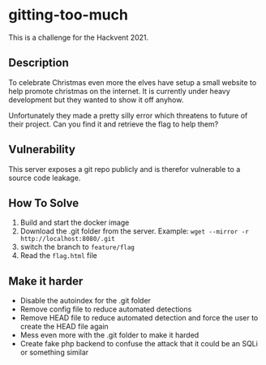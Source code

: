 # gitting-too-much
This is a challenge for the Hackvent 2021.

## Description
To celebrate Christmas even more the elves have setup a small website to help promote christmas on the internet.
It is currently under heavy development but they wanted to show it off anyhow.

Unfortunately they made a pretty silly error which threatens to future of their project.
Can you find it and retrieve the flag to help them?

## Vulnerability
This server exposes a git repo publicly and is therefor vulnerable to a source code leakage.

## How To Solve
1. Build and start the docker image
2. Download the .git folder from the server. Example: `wget --mirror -r http://localhost:8080/.git`
3. switch the branch to `feature/flag`
4. Read the `flag.html` file

## Make it harder
- Disable the autoindex for the .git folder
- Remove config file to reduce automated detections
- Remove HEAD file to reduce automated detection and force the user to create the HEAD file again
- Mess even more with the .git folder to make it harded
- Create fake php backend to confuse the attack that it could be an SQLi or something similar